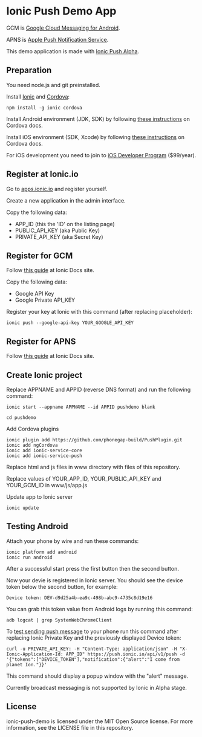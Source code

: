 # Ionic Push Demo App


GCM is [Google Cloud Messaging for Android](https://developers.google.com/cloud-messaging/).

APNS is [Apple Push Notification Service](https://developer.apple.com/library/ios/documentation/NetworkingInternet/Conceptual/RemoteNotificationsPG/Chapters/ApplePushService.html).

This demo application is made with [Ionic Push Alpha](http://blog.ionic.io/announcing-ionic-push-alpha/).

## Preparation

You need node.js and git preinstalled.

Install [Ionic](http://ionicframework.com/) and [Cordova](https://cordova.apache.org/):

```
npm install -g ionic cordova
```

Install Android environment (JDK, SDK) by following [these instructions](http://cordova.apache.org/docs/en/edge/guide_platforms_android_index.md.html) on Cordova docs.


Install iOS environment (SDK, Xcode) by following [these instructions](http://cordova.apache.org/docs/en/edge/guide_platforms_ios_index.md.html) on Cordova docs.

For iOS development you need to join to [iOS Developer Program](https://developer.apple.com/programs/ios/) ($99/year).

## Register at Ionic.io

Go to [apps.ionic.io](https://apps.ionic.io/) and register yourself.

Create a new application in the admin interface.

Copy the following data:
- APP_ID (this the 'ID' on the listing page)
- PUBLIC_API_KEY (aka Public Key)
- PRIVATE_API_KEY (aka Secret Key)

## Register for GCM

Follow [this guide](http://docs.ionic.io/v1.0/docs/push-android-setup) at Ionic Docs site.

Copy the following data:
- Google API Key
- Google Private API_KEY

Register your key at Ionic with this command (after replacing placeholder):

```
ionic push --google-api-key YOUR_GOOGLE_API_KEY
```

## Register for APNS

Follow [this guide](http://docs.ionic.io/v1.0/docs/push-ios-setup) at Ionic Docs site.



## Create Ionic project

Replace APPNAME and APPID (reverse DNS format) and run the following command:

```
ionic start --appname APPNAME --id APPID pushdemo blank

cd pushdemo
```

Add Cordova plugins

```
ionic plugin add https://github.com/phonegap-build/PushPlugin.git
ionic add ngCordova
ionic add ionic-service-core
ionic add ionic-service-push
```

Replace html and js files in www directory with files of this repository.

Replace values of YOUR_APP_ID, YOUR_PUBLIC_API_KEY and YOUR_GCM_ID in www/js/app.js

Update app to Ionic server

```
ionic update
```

## Testing Android

Attach your phone by wire and run these commands:

```
ionic platform add android
ionic run android
```

After a successful start press the first button then the second button.

Now your devie is registered in Ionic server. You should see the device token below the second button, for example:

```
Device token: DEV-d9d25a4b-ea9c-498b-abc9-4735c8d19e16
```

You can grab this token value from Android logs by running this command:

```
adb logcat | grep SystemWebChromeClient
```

To [test sending push message](http://docs.ionic.io/v1.0/docs/push-testing) to your phone run this command after replacing Ionic Private Key and the previously displayed Device token:

```
curl -u PRIVATE_API_KEY: -H "Content-Type: application/json" -H "X-Ionic-Application-Id: APP_ID" https://push.ionic.io/api/v1/push -d '{"tokens":["DEVICE_TOKEN"],"notification":{"alert":"I come from planet Ion."}}'
```

This command should display a popup window with the "alert" message.

Currently broadcast messaging is not supported by Ionic in Alpha stage.


## License

ionic-push-demo is licensed under the MIT Open Source license. For more information, see the LICENSE file in this repository.
